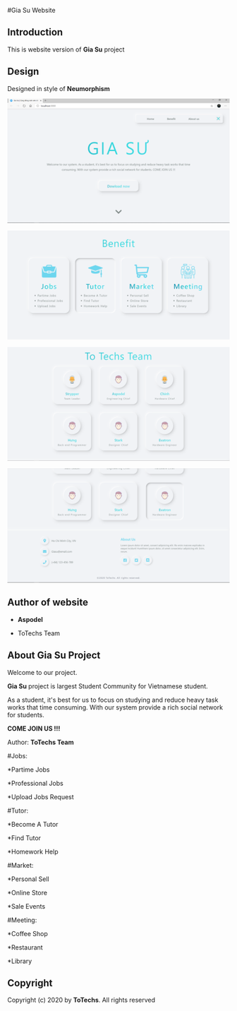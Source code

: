 #Gia Su Website

## Introduction

This is website version of **Gia Su** project

## Design

Designed in style of **Neumorphism**

![alt text](./read_me/1.png)

![alt text](./read_me/2.png)

![alt text](./read_me/3.png)

![alt text](./read_me/4.png)

## Author of website

- **Aspodel**

- ToTechs Team

## About Gia Su Project

Welcome to our project.

**Gia Su** project is largest Student Community for Vietnamese student.

As a student, it's best for us to focus on studying and reduce heavy task works that time consuming. With our system provide a rich social network for students.

**COME JOIN US !!!**

Author: **ToTechs Team**

#Jobs:

\*Partime Jobs

\*Professional Jobs

\*Upload Jobs Request

#Tutor:

\*Become A Tutor

\*Find Tutor

\*Homework Help

#Market:

\*Personal Sell

\*Online Store

\*Sale Events

#Meeting:

\*Coffee Shop

\*Restaurant

\*Library

## Copyright

Copyright (c) 2020 by **ToTechs**. All rights reserved
